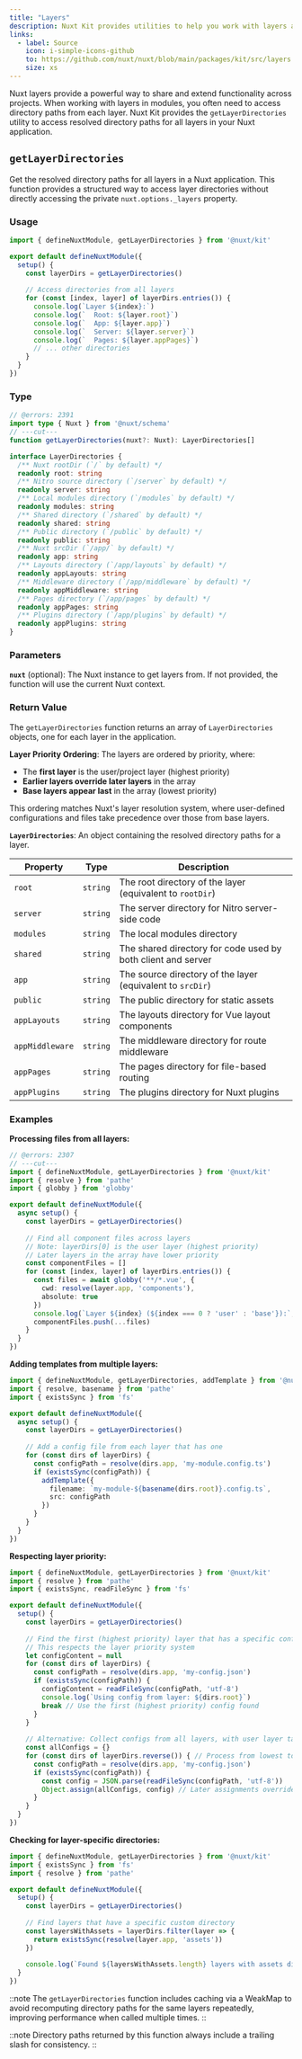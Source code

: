 ```yaml
---
title: "Layers"
description: Nuxt Kit provides utilities to help you work with layers and their directory structures.
links:
  - label: Source
    icon: i-simple-icons-github
    to: https://github.com/nuxt/nuxt/blob/main/packages/kit/src/layers.ts
    size: xs
---
```


Nuxt layers provide a powerful way to share and extend functionality across projects. When working with layers in modules, you often need to access directory paths from each layer. Nuxt Kit provides the `getLayerDirectories` utility to access resolved directory paths for all layers in your Nuxt application.

## `getLayerDirectories`

Get the resolved directory paths for all layers in a Nuxt application. This function provides a structured way to access layer directories without directly accessing the private `nuxt.options._layers` property.

### Usage

```ts twoslash
import { defineNuxtModule, getLayerDirectories } from '@nuxt/kit'

export default defineNuxtModule({
  setup() {
    const layerDirs = getLayerDirectories()
    
    // Access directories from all layers
    for (const [index, layer] of layerDirs.entries()) {
      console.log(`Layer ${index}:`)
      console.log(`  Root: ${layer.root}`)
      console.log(`  App: ${layer.app}`)
      console.log(`  Server: ${layer.server}`)
      console.log(`  Pages: ${layer.appPages}`)
      // ... other directories
    }
  }
})
```

### Type

```ts twoslash
// @errors: 2391
import type { Nuxt } from '@nuxt/schema'
// ---cut---
function getLayerDirectories(nuxt?: Nuxt): LayerDirectories[]

interface LayerDirectories {
  /** Nuxt rootDir (`/` by default) */
  readonly root: string
  /** Nitro source directory (`/server` by default) */
  readonly server: string
  /** Local modules directory (`/modules` by default) */
  readonly modules: string
  /** Shared directory (`/shared` by default) */
  readonly shared: string
  /** Public directory (`/public` by default) */
  readonly public: string
  /** Nuxt srcDir (`/app/` by default) */
  readonly app: string
  /** Layouts directory (`/app/layouts` by default) */
  readonly appLayouts: string
  /** Middleware directory (`/app/middleware` by default) */
  readonly appMiddleware: string
  /** Pages directory (`/app/pages` by default) */
  readonly appPages: string
  /** Plugins directory (`/app/plugins` by default) */
  readonly appPlugins: string
}
```

### Parameters

**`nuxt`** (optional): The Nuxt instance to get layers from. If not provided, the function will use the current Nuxt context.

### Return Value

The `getLayerDirectories` function returns an array of `LayerDirectories` objects, one for each layer in the application.

**Layer Priority Ordering**: The layers are ordered by priority, where:
- The **first layer** is the user/project layer (highest priority)
- **Earlier layers override later layers** in the array
- **Base layers appear last** in the array (lowest priority)

This ordering matches Nuxt's layer resolution system, where user-defined configurations and files take precedence over those from base layers.

**`LayerDirectories`**: An object containing the resolved directory paths for a layer.

| Property        | Type     | Description                                                                    |
| --------------- | -------- | ------------------------------------------------------------------------------ |
| `root`          | `string` | The root directory of the layer (equivalent to `rootDir`)                     |
| `server`        | `string` | The server directory for Nitro server-side code                               |
| `modules`       | `string` | The local modules directory                                                    |
| `shared`        | `string` | The shared directory for code used by both client and server                  |
| `app`           | `string` | The source directory of the layer (equivalent to `srcDir`)                    |
| `public`        | `string` | The public directory for static assets                                         |
| `appLayouts`    | `string` | The layouts directory for Vue layout components                                |
| `appMiddleware` | `string` | The middleware directory for route middleware                                  |
| `appPages`      | `string` | The pages directory for file-based routing                                    |
| `appPlugins`    | `string` | The plugins directory for Nuxt plugins                                        |

### Examples

**Processing files from all layers:**

```ts twoslash
// @errors: 2307
// ---cut---
import { defineNuxtModule, getLayerDirectories } from '@nuxt/kit'
import { resolve } from 'pathe'
import { globby } from 'globby'

export default defineNuxtModule({
  async setup() {
    const layerDirs = getLayerDirectories()
    
    // Find all component files across layers
    // Note: layerDirs[0] is the user layer (highest priority)
    // Later layers in the array have lower priority
    const componentFiles = []
    for (const [index, layer] of layerDirs.entries()) {
      const files = await globby('**/*.vue', {
        cwd: resolve(layer.app, 'components'),
        absolute: true
      })
      console.log(`Layer ${index} (${index === 0 ? 'user' : 'base'}):`, files.length, 'components')
      componentFiles.push(...files)
    }
  }
})
```

**Adding templates from multiple layers:**

```ts twoslash
import { defineNuxtModule, getLayerDirectories, addTemplate } from '@nuxt/kit'
import { resolve, basename } from 'pathe'
import { existsSync } from 'fs'

export default defineNuxtModule({
  async setup() {
    const layerDirs = getLayerDirectories()
    
    // Add a config file from each layer that has one
    for (const dirs of layerDirs) {
      const configPath = resolve(dirs.app, 'my-module.config.ts')
      if (existsSync(configPath)) {
        addTemplate({
          filename: `my-module-${basename(dirs.root)}.config.ts`,
          src: configPath
        })
      }
    }
  }
})
```

**Respecting layer priority:**

```ts twoslash
import { defineNuxtModule, getLayerDirectories } from '@nuxt/kit'
import { resolve } from 'pathe'
import { existsSync, readFileSync } from 'fs'

export default defineNuxtModule({
  setup() {
    const layerDirs = getLayerDirectories()
    
    // Find the first (highest priority) layer that has a specific config file
    // This respects the layer priority system
    let configContent = null
    for (const dirs of layerDirs) {
      const configPath = resolve(dirs.app, 'my-config.json')
      if (existsSync(configPath)) {
        configContent = readFileSync(configPath, 'utf-8')
        console.log(`Using config from layer: ${dirs.root}`)
        break // Use the first (highest priority) config found
      }
    }
    
    // Alternative: Collect configs from all layers, with user layer taking precedence
    const allConfigs = {}
    for (const dirs of layerDirs.reverse()) { // Process from lowest to highest priority
      const configPath = resolve(dirs.app, 'my-config.json')
      if (existsSync(configPath)) {
        const config = JSON.parse(readFileSync(configPath, 'utf-8'))
        Object.assign(allConfigs, config) // Later assignments override earlier ones
      }
    }
  }
})
```

**Checking for layer-specific directories:**

```ts twoslash
import { defineNuxtModule, getLayerDirectories } from '@nuxt/kit'
import { existsSync } from 'fs'
import { resolve } from 'pathe'

export default defineNuxtModule({
  setup() {
    const layerDirs = getLayerDirectories()
    
    // Find layers that have a specific custom directory
    const layersWithAssets = layerDirs.filter(layer => {
      return existsSync(resolve(layer.app, 'assets'))
    })
    
    console.log(`Found ${layersWithAssets.length} layers with assets directory`)
  }
})
```

::note
The `getLayerDirectories` function includes caching via a WeakMap to avoid recomputing directory paths for the same layers repeatedly, improving performance when called multiple times.
::

::note
Directory paths returned by this function always include a trailing slash for consistency.
::
